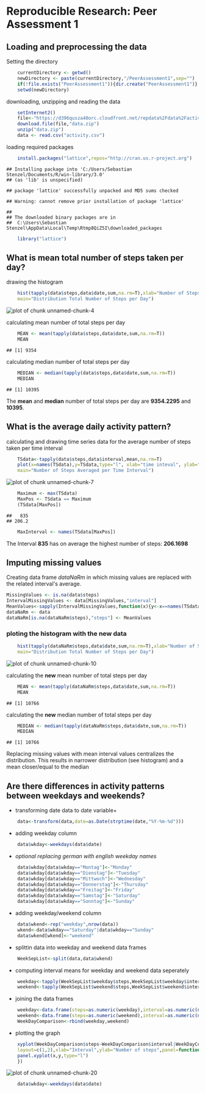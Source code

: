 # Reproducible Research: Peer Assessment 1



## Loading and preprocessing the data

Setting the directory


```r
    currentDirectory <- getwd()
    newDirectory <- paste(currentDirectory,"/PeerAssessment1",sep="")
    if(!file.exists("PeerAssessment1")){dir.create("PeerAssessment1")}
    setwd(newDirectory)
```

downloading, unzipping and reading the data


```r
    setInternet2()
    file<-"https://d396qusza40orc.cloudfront.net/repdata%2Fdata%2Factivity.zip"
    download.file(file,"data.zip")    
    unzip("data.zip")
    data <- read.csv("activity.csv")
```

loading required packages


```r
    install.packages("lattice",repos="http://cran.us.r-project.org")
```

```
## Installing package into 'C:/Users/Sebastian Stenzel/Documents/R/win-library/3.0'
## (as 'lib' is unspecified)
```

```
## package 'lattice' successfully unpacked and MD5 sums checked
```

```
## Warning: cannot remove prior installation of package 'lattice'
```

```
## 
## The downloaded binary packages are in
## 	C:\Users\Sebastian Stenzel\AppData\Local\Temp\Rtmp8QiZ5I\downloaded_packages
```

```r
    library("lattice")
```

## What is mean total number of steps taken per day?

drawing the histogram


```r
    hist(tapply(data$steps,data$date,sum,na.rm=T),xlab="Number of Steps",
    main="Distribution Total Number of Steps per Day")
```

![plot of chunk unnamed-chunk-4](figure/unnamed-chunk-4.png) 

calculating mean number of total steps per day


```r
    MEAN <- mean(tapply(data$steps,data$date,sum,na.rm=T))
    MEAN
```

```
## [1] 9354
```

calculating median number of total steps per day


```r
    MEDIAN <- median(tapply(data$steps,data$date,sum,na.rm=T))
    MEDIAN
```

```
## [1] 10395
```

The **mean** and **median** number of total steps per day are **9354.2295** and **10395**.

## What is the average daily activity pattern?

calculating and drawing time series data for the average number of steps taken per time interval


```r
    TSdata<-tapply(data$steps,data$interval,mean,na.rm=T)
    plot(x=names(TSdata),y=TSdata,type="l", xlab="time inteval", ylab="number of steps",
    main="Number of Steps Averaged per Time Interval")
```

![plot of chunk unnamed-chunk-7](figure/unnamed-chunk-7.png) 


```r
    Maximum <- max(TSdata)
    MaxPos <- TSdata == Maximum
    (TSdata[MaxPos])
```

```
##   835 
## 206.2
```

```r
    MaxInterval <- names(TSdata[MaxPos])
```

The Interval **835** has on average the highest number of steps: **206.1698**


## Imputing missing values

Creating data frame *dataNaRm* in which missing values are replaced with the related interval's average.


```r
MissingValues <- is.na(data$steps)
IntervalMissingValues <- data[MissingValues,"interval"]
MeanValues<-sapply(IntervalMissingValues,function(x){y<-x==names(TSdata);TSdata[y]})
dataNaRm <- data
dataNaRm[is.na(dataNaRm$steps),"steps"] <- MeanValues
```

### ploting the histogram with the **new** data


```r
    hist(tapply(dataNaRm$steps,data$date,sum,na.rm=T),xlab="Number of Steps",
    main="Distribution Total Number of Steps per Day")
```

![plot of chunk unnamed-chunk-10](figure/unnamed-chunk-10.png) 

calculating the **new** mean number of total steps per day


```r
    MEAN <- mean(tapply(dataNaRm$steps,data$date,sum,na.rm=T))
    MEAN
```

```
## [1] 10766
```

calculating the **new** median number of total steps per day


```r
    MEDIAN <- median(tapply(dataNaRm$steps,data$date,sum,na.rm=T))
    MEDIAN
```

```
## [1] 10766
```

Replacing missing values with mean interval values centralizes the distribution. This results in narrower distribution (see histogram) and a mean closer/equal to the median


## Are there differences in activity patterns between weekdays and weekends?


* transforming date data to date variable+


```r
    data<-transform(data,date=as.Date(strptime(date,"%Y-%m-%d")))
```

* adding weekday column


```r
    data$wkday<-weekdays(data$date)
```

* *optional replacing german with english weekday names*


```r
    data$wkday[data$wkday=="Montag"]<-"Monday"
    data$wkday[data$wkday=="Dienstag"]<-"Tuesday"
    data$wkday[data$wkday=="Mittwoch"]<-"Wednesday"
    data$wkday[data$wkday=="Donnerstag"]<-"Thursday"
    data$wkday[data$wkday=="Freitag"]<-"Friday"
    data$wkday[data$wkday=="Samstag"]<-"Saturday"
    data$wkday[data$wkday=="Sonntag"]<-"Sunday"
```

* adding weekday/weekend column


```r
    data$wkend<-rep("weekday",nrow(data))
    wkend<-data$wkday=="Saturday"|data$wkday=="Sunday"
    data$wkend[wkend]<-"weekend"
```

* splittin data into weekday and weekend data frames


```r
    WeekSepList<-split(data,data$wkend)
```

* computing interval means for weekday and weekend data seperately 


```r
    weekday<-tapply(WeekSepList$weekday$steps,WeekSepList$weekday$interval,mean,na.rm=T)
    weekend<-tapply(WeekSepList$weekend$steps,WeekSepList$weekend$interval,mean,na.rm=T)
```

* joining the data frames



```r
    weekday<-data.frame(steps=as.numeric(weekday),interval=as.numeric(names(weekday)),wkend="weekday")
    weekend<-data.frame(steps=as.numeric(weekend),interval=as.numeric(names(weekend)),wkend="weekend")
    WeekDayComparison<-rbind(weekday,weekend)
```

* plotting the graph


```r
    xyplot(WeekDayComparison$steps~WeekDayComparison$interval|WeekDayComparison$wkend,
    layout=c(1,2),xlab="Interval",ylab="Number of steps",panel=function(x,y,..){
    panel.xyplot(x,y,type="l")
    }) 
```

![plot of chunk unnamed-chunk-20](figure/unnamed-chunk-20.png) 


```r
    data$wkday<-weekdays(data$date)
```
